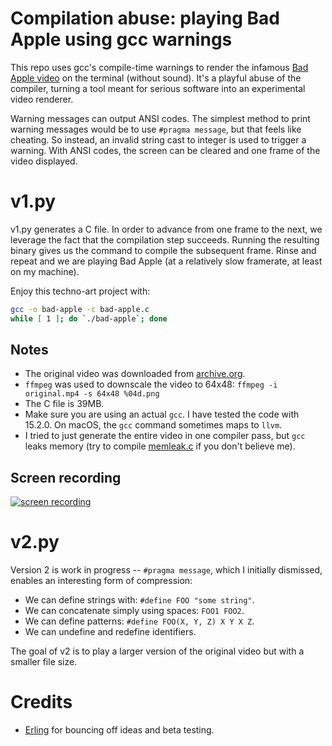 # Compilation abuse: playing Bad Apple using gcc warnings

This repo uses gcc's compile-time warnings to render the infamous [Bad Apple
video](https://en.wikipedia.org/wiki/Bad_Apple!!#Music_video) on the terminal
(without sound). It's a playful abuse of the compiler, turning a tool meant for
serious software into an experimental video renderer.

Warning messages can output ANSI codes. The simplest method to print warning
messages would be to use `#pragma message`, but that feels like cheating. So
instead, an invalid string cast to integer is used to trigger a warning. With
ANSI codes, the screen can be cleared and one frame of the video displayed.

# v1.py

v1.py generates a C file. In order to advance from one frame to the next, we
leverage the fact that the compilation step succeeds. Running the resulting
binary gives us the command to compile the subsequent frame. Rinse and repeat
and we are playing Bad Apple (at a relatively slow framerate, at least on my
machine).

Enjoy this techno-art project with:
```bash
gcc -o bad-apple -c bad-apple.c
while [ 1 ]; do `./bad-apple`; done
```

## Notes

- The original video was downloaded from [archive.org](https://archive.org/details/bad-apple-pv_202307).
- `ffmpeg` was used to downscale the video to 64x48: `ffmpeg -i original.mp4 -s 64x48 %04d.png`
- The C file is 39MB.
- Make sure you are using an actual `gcc`. I have tested the code with 15.2.0.
  On macOS, the `gcc` command sometimes maps to `llvm`.
- I tried to just generate the entire video in one compiler pass, but `gcc`
  leaks memory (try to compile [memleak.c](https://github.com/alokmenghrajani/gcc-bad-apple/blob/main/memleak.c) if you don't believe me).

## Screen recording

[![screen recording](http://img.youtube.com/vi/_lHo-d5cURM/0.jpg)](http://www.youtube.com/watch?v=_lHo-d5cURM "Screen Recording")

# v2.py

Version 2 is work in progress -- `#pragma message`, which I initially
dismissed, enables an interesting form of compression:
- We can define strings with: `#define FOO "some string"`.
- We can concatenate simply using spaces: `FOO1 FOO2`.
- We can define patterns: `#define FOO(X, Y, Z) X Y X Z`.
- We can undefine and redefine identifiers.

The goal of v2 is to play a larger version of the original video but with a
smaller file size.

# Credits
- [Erling](https://alf.nu/) for bouncing off ideas and beta testing.
